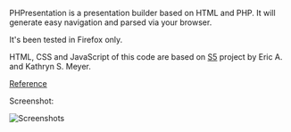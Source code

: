 PHPresentation is a presentation builder based on HTML and PHP.
It will generate easy navigation and parsed via your browser.

It's been tested in Firefox only.

HTML, CSS and JavaScript of this code are based on [S5](http://meyerweb.com/eric/tools/s5/) project by Eric A. and Kathryn S. Meyer.

[Reference](https://github.com/omid/PHPresentation/wiki/Reference)

Screenshot:

![Screenshots](https://camo.githubusercontent.com/17cc3b962592a6912c6a38ade38e6e3e68cb6578/687474703a2f2f636c6f75642e6769746875622e636f6d2f646f776e6c6f6164732f6f6d69642f504850726573656e746174696f6e2f53637265656e73686f742d312e706e67)

